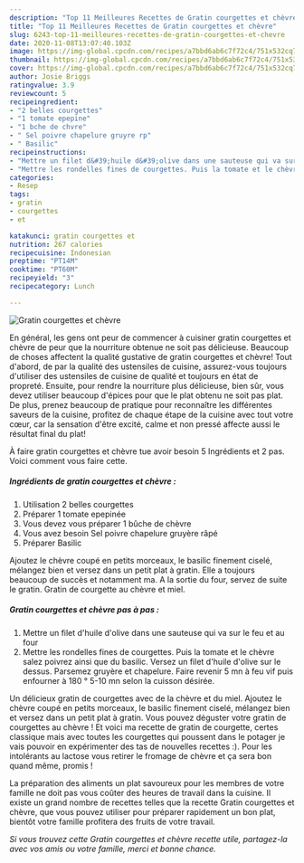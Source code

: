 ```yaml
---
description: "Top 11 Meilleures Recettes de Gratin courgettes et chèvre"
title: "Top 11 Meilleures Recettes de Gratin courgettes et chèvre"
slug: 6243-top-11-meilleures-recettes-de-gratin-courgettes-et-chevre
date: 2020-11-08T13:07:40.103Z
image: https://img-global.cpcdn.com/recipes/a7bbd6ab6c7f72c4/751x532cq70/gratin-courgettes-et-chevre-photo-principale-de-la-recette.jpg
thumbnail: https://img-global.cpcdn.com/recipes/a7bbd6ab6c7f72c4/751x532cq70/gratin-courgettes-et-chevre-photo-principale-de-la-recette.jpg
cover: https://img-global.cpcdn.com/recipes/a7bbd6ab6c7f72c4/751x532cq70/gratin-courgettes-et-chevre-photo-principale-de-la-recette.jpg
author: Josie Briggs
ratingvalue: 3.9
reviewcount: 5
recipeingredient:
- "2 belles courgettes"
- "1 tomate epepine"
- "1 bche de chvre"
- " Sel poivre chapelure gruyre rp"
- " Basilic"
recipeinstructions:
- "Mettre un filet d&#39;huile d&#39;olive dans une sauteuse qui va sur le feu et au four"
- "Mettre les rondelles fines de courgettes. Puis la tomate et le chèvre salez poivrez ainsi que du basilic. Versez un filet d&#39;huile d&#39;olive sur le dessus. Parsemez gruyère et chapelure. Faire revenir 5 mn à feu vif puis enfourner à 180 ° 5-10 mn selon la cuisson désirée."
categories:
- Resep
tags:
- gratin
- courgettes
- et

katakunci: gratin courgettes et 
nutrition: 267 calories
recipecuisine: Indonesian
preptime: "PT14M"
cooktime: "PT60M"
recipeyield: "3"
recipecategory: Lunch

---
```



![Gratin courgettes et chèvre](https://img-global.cpcdn.com/recipes/a7bbd6ab6c7f72c4/751x532cq70/gratin-courgettes-et-chevre-photo-principale-de-la-recette.jpg)

En général, les gens ont peur de commencer à cuisiner gratin courgettes et chèvre de peur que la nourriture obtenue ne soit pas délicieuse. Beaucoup de choses affectent la qualité gustative de gratin courgettes et chèvre! Tout d'abord, de par la qualité des ustensiles de cuisine, assurez-vous toujours d'utiliser des ustensiles de cuisine de qualité et toujours en état de propreté. Ensuite, pour rendre la nourriture plus délicieuse, bien sûr, vous devez utiliser beaucoup d'épices pour que le plat obtenu ne soit pas plat. De plus, prenez beaucoup de pratique pour reconnaître les différentes saveurs de la cuisine, profitez de chaque étape de la cuisine avec tout votre cœur, car la sensation d'être excité, calme et non pressé affecte aussi le résultat final du plat!

<!--inarticleads1-->

À faire gratin courgettes et chèvre tue avoir besoin 5 Ingrédients et 2 pas. Voici comment vous faire cette.

##### Ingrédients de gratin courgettes et chèvre :

1. Utilisation 2 belles courgettes
1. Préparer 1 tomate epepinée
1. Vous devez vous préparer 1 bûche de chèvre
1. Vous avez besoin  Sel poivre chapelure gruyère râpé
1. Préparer  Basilic


Ajoutez le chèvre coupé en petits morceaux, le basilic finement ciselé, mélangez bien et versez dans un petit plat à gratin. Elle a toujours beaucoup de succès et notamment ma. A la sortie du four, servez de suite le gratin. Gratin de courgette au chèvre et miel. 

<!--inarticleads2-->

##### Gratin courgettes et chèvre pas à pas :

1. Mettre un filet d&#39;huile d&#39;olive dans une sauteuse qui va sur le feu et au four
1. Mettre les rondelles fines de courgettes. Puis la tomate et le chèvre salez poivrez ainsi que du basilic. Versez un filet d&#39;huile d&#39;olive sur le dessus. Parsemez gruyère et chapelure. Faire revenir 5 mn à feu vif puis enfourner à 180 ° 5-10 mn selon la cuisson désirée.


Un délicieux gratin de courgettes avec de la chèvre et du miel. Ajoutez le chèvre coupé en petits morceaux, le basilic finement ciselé, mélangez bien et versez dans un petit plat à gratin. Vous pouvez déguster votre gratin de courgettes au chèvre ! Et voici ma recette de gratin de courgette, certes classique mais avec toutes les courgettes qui poussent dans le potager je vais pouvoir en expérimenter des tas de nouvelles recettes :). Pour les intolérants au lactose vous retirer le fromage de chèvre et ça sera bon quand même, promis ! 

<!--inarticleads1-->

<p>
La préparation des aliments un plat savoureux pour les membres de votre famille ne doit pas vous coûter des heures de travail dans la cuisine. Il existe un grand nombre de recettes telles que la recette Gratin courgettes et chèvre, que vous pouvez utiliser pour préparer rapidement un bon plat, bientôt votre famille profitera des fruits de votre travail.
</p>

<p>
<i>Si vous trouvez cette Gratin courgettes et chèvre recette utile, partagez-la avec vos amis ou votre famille, merci et bonne chance.</i>
</p>
